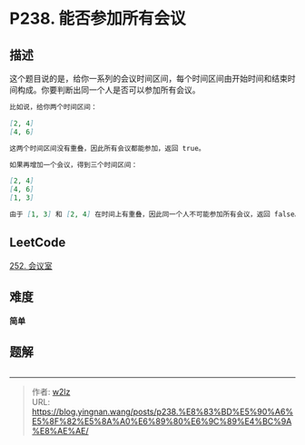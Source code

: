 # P238. 能否参加所有会议


<!--more-->

## 描述

这个题目说的是，给你一系列的会议时间区间，每个时间区间由开始时间和结束时间构成。你要判断出同一个人是否可以参加所有会议。

```markdown
比如说，给你两个时间区间：

[2, 4]
[4, 6]

这两个时间区间没有重叠，因此所有会议都能参加，返回 true。

如果再增加一个会议，得到三个时间区间：

[2, 4]
[4, 6]
[1, 3]

由于 [1, 3] 和 [2, 4] 在时间上有重叠，因此同一个人不可能参加所有会议，返回 false。
```

## LeetCode

[252. 会议室](https://leetcode.cn/problems/meeting-rooms/description/)

## 难度

**简单**

## 题解

```java

```


---

> 作者: [w2lz](https://github.com/w2lz)  
> URL: https://blog.yingnan.wang/posts/p238.%E8%83%BD%E5%90%A6%E5%8F%82%E5%8A%A0%E6%89%80%E6%9C%89%E4%BC%9A%E8%AE%AE/  

